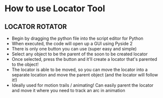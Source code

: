 # How to use Locator Tool

## LOCATOR ROTATOR

* Begin by dragging the python file into the script editor for Python
* When executed, the code will open up a GUI using Pyside 2
* There is only one button you can use (super easy and simple)
* Select any object to be the parent of the soon to be created locator
* Once selected, press the button and it'll create a locator that's parented to the object! 
* The locator is able to be moved, so you can move the locator into a separate location and move the parent object (and the locator will follow it!)
* Ideally used for motion trails / animating! Can easily parent the locator and move it where you need to track an arc in animation
